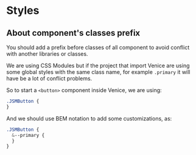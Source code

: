 # Styles

## About component's classes prefix

You should add a prefix before classes of all component to avoid conflict with another libraries or classes.

We are using CSS Modules but if the project that import Venice are using some global styles with the same class name, for example `.primary` it will have be a lot of conflict problems.

So to start a `<button>` component inside Venice, we are using:

```scss
.JSMButton {
}
```

And we should use BEM notation to add some customizations, as:

```scss
.JSMButton {
  &--primary {
  }
}
```
